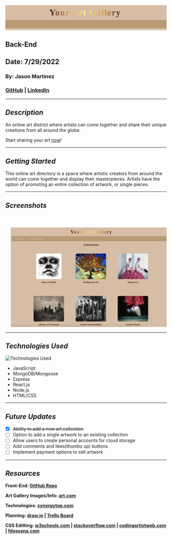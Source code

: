 ![Your Artwork Gallery](/images/Banner.png)

## Back-End

## Date: 7/29/2022

### By: Jason Martinez

### [GitHub](https://github.com/jasonmar08) | [LinkedIn](https://linkedin.com/in/martinez-jason)

---

## **_Description_**

An online art district where artists can come together and share their unique creations from all around the globe.

Start sharing your art [now](https://doczdpg4lvkh.cloudfront.net)!

---

## **_Getting Started_**

This online art directory is a space where artistic creators from around the world can come together and display their masterpieces. Artists have the option of promoting an entire collection of artwork, or single pieces.

---

## **_Screenshots_**

<pre>
  <img src="/images/Homepage.png"  alt="Collections Page">&nbsp;&nbsp;&nbsp;<img src="/images/Artworks.png" alt="Artworks Page">&nbsp;&nbsp;&nbsp;<img src="/images/Submit.png" alt="Submit Your Art">
</pre>

---

## **_Technologies Used_**

![Technologies Used](https://tinyurl.com/2tns3kp8)

- JavaScript
- MongoDB/Mongoose
- Express
- React.js
- Node.js
- HTML/CSS

---

## **_Future Updates_**

- [x] ~~Ability to add a new art collection~~
- [ ] Option to add a single artwork to an existing collection
- [ ] Allow users to create personal accounts for cloud storage
- [ ] Add comments and likes(thumbs up) buttons
- [ ] Implement payment options to sell artwork

---

## **_Resources_**

**Front-End: [GitHub Repo](https://github.com/jasonmar08/Your_Art_Gallery_Frontend)**

**Art Gallery Images/Info: [art.com](https://tinyurl.com/ya46mtet)**

**Technologies: [synergytop.com](https://tinyurl.com/5n7b5mzm)**

**Planning: [draw.io](https://tinyurl.com/2y959xfw) | [Trello Board](https://tinyurl.com/y87kvtzc)**

**CSS Editting: [w3schools.com](https://tinyurl.com/5422vee2) | [stackoverflow.com](https://tinyurl.com/4ddesxs6) | [codingartistweb.com](https://tinyurl.com/2hvcmbfj) | [fdossena.com](https://tinyurl.com/bdedk6ru)**
